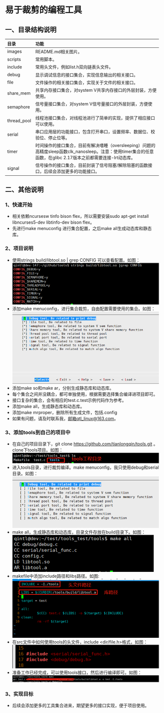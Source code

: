 # 易于裁剪的编程工具
## 一、目录结构说明
|目录|功能|
|:---|:---|
|images|README.md相关图片。|
|scripts|常用脚本。|
|include|常用头文件，例如list.h双向链表头文件。|
|debug|显示调试信息的接口集合，实现信息输出的相关接口。|
|file|文件操作的相关接口集合，实现关于文件的相关接口。|
|share_mem|共享内存接口集合，对system V共享内存接口的外层封装，方便使用。|
|semaphore|信号量接口集合，对system V信号量接口的外层封装，方便使用。|
|thread_pool|线程池接口集合，对线程池进行了简单的实现，提供了相应接口可以使用。|
|serial|串口应用层的功能接口，包含打开串口，设置频率、数据位、校验位、停止位等。|
|timer|时间操作的接口集合，目前有解决嗜睡（oversleeping）问题的高精度sleep函数clk_nanosleep。注意：使用timer集合的任意函数，在glibc 2.17版本之前都需要连接-lrt动态库。|
|signal|信号操作的接口集合，目前封装了信号阻塞/解除阻塞的函数接口，后续会添加更多的功能接口。|
## 二、其他说明
### 1、快速开始
* 相关依赖ncursesw tinfo bison flex，所以需要安装sudo apt-get install libncurses5-dev libtinfo-dev bison flex。
* 先进行make menuconfig 进行集合配置，之后make all生成动态库和静态库。
### 2、项目说明
* 使用strings build/libtool.so | grep CONFIG 可以查看配置。如图：
  ![CONFIG](https://github.com/tianlongqin/tools/blob/master/images/CONFIG.png)
* 添加make menuconfig，进行集合裁剪，自由配置需要使用的集合。如图：
 ![CONFIG](https://github.com/tianlongqin/tools/blob/master/images/menuconfig.png)
* 添加make so和make ar，分别生成静态库和动态库。
* 每个集合之间并没耦合，都可单独使用，根据需要选择集合编译进项目即可。
* 接口复杂的集合，会有相应的test.c.test示例代码作为参考。
* 添加make all，生成静态库和动态库。
* 添加make mrproper，删除所有生成文件，包括.config
* 如果有问题，请及时联系我，邮箱qtl_linux@163.com。
### 3、添加tools到自己的项目中
* 在自己的项目目录下，git clone https://github.com/tianlongqin/tools.git 。clone下tools项目。如图：
 ![CONFIG](https://github.com/tianlongqin/tools/blob/master/images/ls.png)
* 进入tools目录，进行裁剪编译。make menuconfig，我只使用debug和serial目录。如图：
 ![CONFIG](https://github.com/tianlongqin/tools/blob/master/images/menuconfig1.png)
* make all，生成静态库和动态库，目录文件存放在build目录下。如图：
 ![CONFIG](https://github.com/tianlongqin/tools/blob/master/images/makeall.png)
* makefile中添加include路径和libs路径。如图:
 ![CONFIG](https://github.com/tianlongqin/tools/blob/master/images/makefile.png)
* 在src文件中如何使用tools的头文件，include <dir/file.h>格式，如图：
 ![CONFIG](https://github.com/tianlongqin/tools/blob/master/images/incldue.png)
* 准备工作已经完成，可以使用tools接口，然后进行编译即可。如图：
 ![CONFIG](https://github.com/tianlongqin/tools/blob/master/images/make.png)
### 3、实现目标
* 后续会添加更多的工具集合进来，期望更多的接口实现，便于项目使用。
